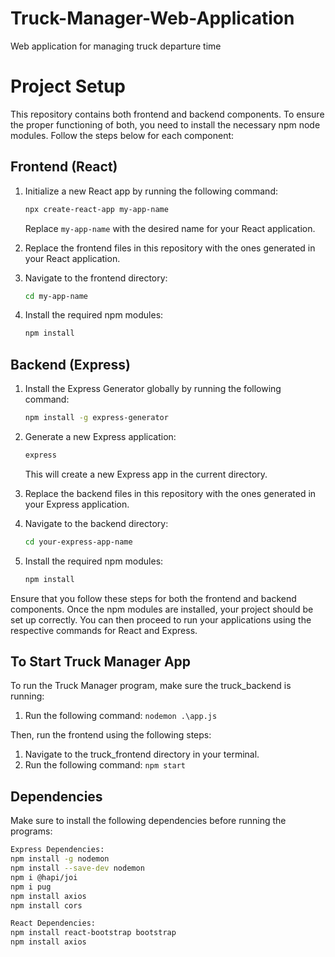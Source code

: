 # Truck-Manager-Web-Application
Web application for managing truck departure time

# Project Setup

This repository contains both frontend and backend components. To ensure the proper functioning of both, you need to install the necessary npm node modules. Follow the steps below for each component:

## Frontend (React)

1. Initialize a new React app by running the following command:

    ```bash
    npx create-react-app my-app-name
    ```

    Replace `my-app-name` with the desired name for your React application.

2. Replace the frontend files in this repository with the ones generated in your React application.

3. Navigate to the frontend directory:

    ```bash
    cd my-app-name
    ```

4. Install the required npm modules:

    ```bash
    npm install
    ```

## Backend (Express)

1. Install the Express Generator globally by running the following command:

    ```bash
    npm install -g express-generator
    ```

2. Generate a new Express application:

    ```bash
    express
    ```

    This will create a new Express app in the current directory.

3. Replace the backend files in this repository with the ones generated in your Express application.

4. Navigate to the backend directory:

    ```bash
    cd your-express-app-name
    ```

5. Install the required npm modules:

    ```bash
    npm install
    ```

Ensure that you follow these steps for both the frontend and backend components. Once the npm modules are installed, your project should be set up correctly. You can then proceed to run your applications using the respective commands for React and Express.


## To Start Truck Manager App

To run the Truck Manager program, make sure the truck_backend is running:
1. Run the following command: `nodemon .\app.js`

Then, run the frontend using the following steps:
1. Navigate to the truck_frontend directory in your terminal.
2. Run the following command: `npm start`

## Dependencies

Make sure to install the following dependencies before running the programs:

```bash
Express Dependencies:
npm install -g nodemon
npm install --save-dev nodemon
npm i @hapi/joi
npm i pug
npm install axios
npm install cors

React Dependencies:
npm install react-bootstrap bootstrap
npm install axios
```
